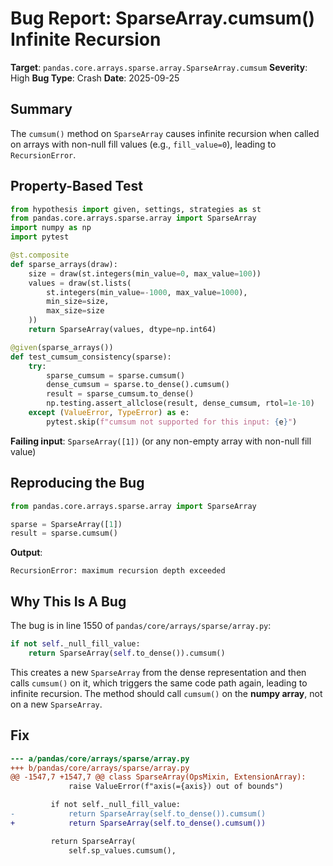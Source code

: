 # Bug Report: SparseArray.cumsum() Infinite Recursion

**Target**: `pandas.core.arrays.sparse.array.SparseArray.cumsum`
**Severity**: High
**Bug Type**: Crash
**Date**: 2025-09-25

## Summary

The `cumsum()` method on `SparseArray` causes infinite recursion when called on arrays with non-null fill values (e.g., `fill_value=0`), leading to `RecursionError`.

## Property-Based Test

```python
from hypothesis import given, settings, strategies as st
from pandas.core.arrays.sparse.array import SparseArray
import numpy as np
import pytest

@st.composite
def sparse_arrays(draw):
    size = draw(st.integers(min_value=0, max_value=100))
    values = draw(st.lists(
        st.integers(min_value=-1000, max_value=1000),
        min_size=size,
        max_size=size
    ))
    return SparseArray(values, dtype=np.int64)

@given(sparse_arrays())
def test_cumsum_consistency(sparse):
    try:
        sparse_cumsum = sparse.cumsum()
        dense_cumsum = sparse.to_dense().cumsum()
        result = sparse_cumsum.to_dense()
        np.testing.assert_allclose(result, dense_cumsum, rtol=1e-10)
    except (ValueError, TypeError) as e:
        pytest.skip(f"cumsum not supported for this input: {e}")
```

**Failing input**: `SparseArray([1])` (or any non-empty array with non-null fill value)

## Reproducing the Bug

```python
from pandas.core.arrays.sparse.array import SparseArray

sparse = SparseArray([1])
result = sparse.cumsum()
```

**Output**:
```
RecursionError: maximum recursion depth exceeded
```

## Why This Is A Bug

The bug is in line 1550 of `pandas/core/arrays/sparse/array.py`:

```python
if not self._null_fill_value:
    return SparseArray(self.to_dense()).cumsum()
```

This creates a new `SparseArray` from the dense representation and then calls `cumsum()` on it, which triggers the same code path again, leading to infinite recursion. The method should call `cumsum()` on the **numpy array**, not on a new `SparseArray`.

## Fix

```diff
--- a/pandas/core/arrays/sparse/array.py
+++ b/pandas/core/arrays/sparse/array.py
@@ -1547,7 +1547,7 @@ class SparseArray(OpsMixin, ExtensionArray):
             raise ValueError(f"axis(={axis}) out of bounds")

         if not self._null_fill_value:
-            return SparseArray(self.to_dense()).cumsum()
+            return SparseArray(self.to_dense().cumsum())

         return SparseArray(
             self.sp_values.cumsum(),
```

